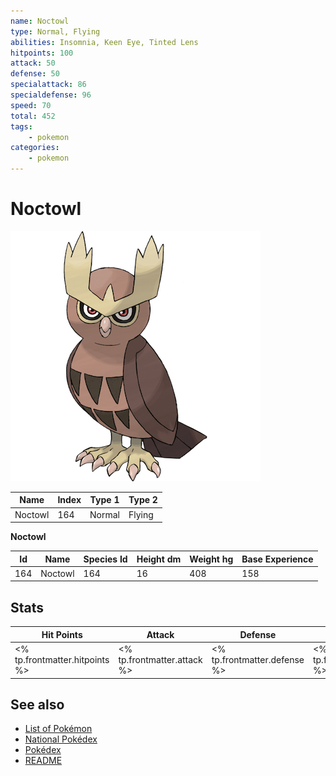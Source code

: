 ```yaml
---
name: Noctowl
type: Normal, Flying
abilities: Insomnia, Keen Eye, Tinted Lens
hitpoints: 100
attack: 50
defense: 50
specialattack: 86
specialdefense: 96
speed: 70
total: 452
tags:
    - pokemon
categories:
    - pokemon
---
```


# Noctowl


![Noctowl](images/164.png)

| **Name** | **Index** | **Type 1** | **Type 2** |
|----|----|----|----|
| Noctowl | 164 | Normal | Flying  |

**Noctowl** 




| **Id** | **Name** | **Species Id** | **Height dm** | **Weight hg** | **Base Experience** |
|--------|----------|----------------|------------|------------|---------------------|
| 164 | Noctowl | 164 | 16 | 408 | 158 |



## Stats

| **Hit Points** | **Attack** | **Defense** | **Special Attack** | **Special Defense** | **Speed** | **Total** |
|----------------|------------|-------------|--------------------|---------------------|-----------|-----------|
| <% tp.frontmatter.hitpoints %> | <% tp.frontmatter.attack %> | <% tp.frontmatter.defense %> | <% tp.frontmatter.specialattack %> | <% tp.frontmatter.specialdefense %> | <% tp.frontmatter.speed %> | <% tp.frontmatter.total %> |

## See also

- [List of Pokémon](../pokemon.md)
- [National Pokédex](../national_pokedex.md)
- [Pokédex](../pokedex.md)
- [README](../README.md)
